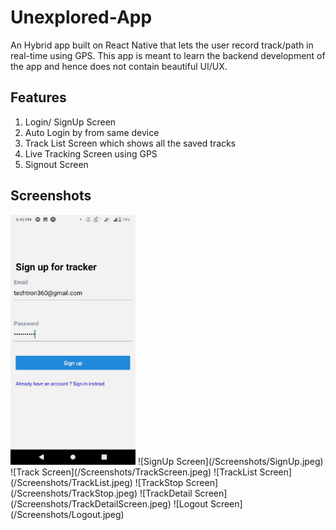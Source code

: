 # Unexplored-App
An Hybrid app built on React Native that lets the user record track/path in real-time using GPS. This app is meant to learn the backend development of the app and 
hence does not contain beautiful UI/UX. 

## Features
1. Login/ SignUp Screen
2. Auto Login by from same device
3. Track List Screen which shows all the saved tracks
4. Live Tracking Screen using GPS
5. Signout Screen

## Screenshots
<img src="https://github.com/Shitiz1708/Unexplored-App/blob/master/Screenshots/SignUp.jpeg" width="200" title="SignUp Page">
![SignUp Screen](/Screenshots/SignUp.jpeg)
![Track Screen](/Screenshots/TrackScreen.jpeg)
![TrackList Screen](/Screenshots/TrackList.jpeg)
![TrackStop Screen](/Screenshots/TrackStop.jpeg)
![TrackDetail Screen](/Screenshots/TrackDetailScreen.jpeg)
![Logout Screen](/Screenshots/Logout.jpeg)
